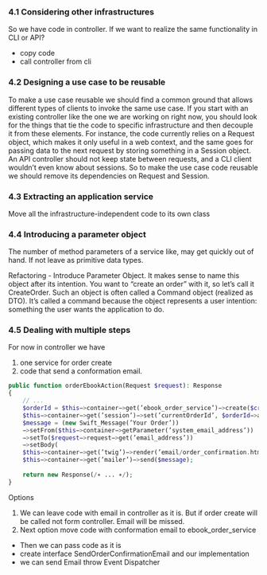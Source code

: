 ### 4.1 Considering other infrastructures

So we have code in controller.
If we want to realize the same functionality in CLI or API?

- copy code
- call controller from cli

### 4.2 Designing a use case to be reusable

To make a use case reusable we should find a common ground that allows
different types of clients to invoke the same use case. If you start with an
existing controller like the one we are working on right now, you should
look for the things that tie the code to specific infrastructure and then
decouple it from these elements. For instance, the code currently relies on a
Request object, which makes it only useful in a web context, and the same
goes for passing data to the next request by storing something in a Session
object. An API controller should not keep state between requests, and a CLI
client wouldn’t even know about sessions. So to make the use case code
reusable we should remove its dependencies on Request and Session.

### 4.3 Extracting an application service

Move all the infrastructure-independent code to its own class

### 4.4 Introducing a parameter object

The number of method parameters of a service like, may get quickly out of hand. If not leave as primitive data types.

Refactoring - Introduce Parameter Object.
It makes sense to name this object after its intention. You want to “create an order” with it, so let’s call it
CreateOrder.
Such an object is often called a Command object (realized as DTO). It’s called a command
because the object represents a user intention: something the user wants the application to do.

### 4.5 Dealing with multiple steps

For now in controller we have  
1. one service for order create
2. code that send a conformation email.

```php
public function orderEbookAction(Request $request): Response
{
    // ...
    $orderId = $this−>container−>get(’ebook_order_service’)−>create($createOrder);
    $this−>container−>get(’session’)−>set(’currentOrderId’, $orderId−>asString());
    $message = (new Swift_Message(’Your Order’))
    −>setFrom($this−>container−>getParameter(’system_email_address’))
    −>setTo($request−>request−>get(’email_address’))
    −>setBody(
    $this−>container−>get(’twig’)−>render(’email/order_confirmation.html.twig’));
    $this−>container−>get(’mailer’)−>send($message);
    
    return new Response(/∗ ... ∗/);
}
```

Options

1. We can leave code with email in controller as it is. But if order create will be called not form controller. Email
   will be missed.
2. Next option move code with conformation email to ebook_order_service

- Then we can pass code as it is
- create interface SendOrderConfirmationEmail and our implementation
- we can send Email throw Event Dispatcher